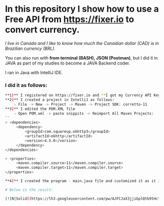 # **In this repository I show how to use a Free API from https://fixer.io to convert currency.**

_I live in Canada and I like to know how much the Canadian dollar (CAD) is in Brazilian currency (BRL)._

You can also run with **from terminal (BASH), JSON (Postman)**, but I did it in JAVA as part of my studies to become a JAVA Backend coder.

I ran in Java with IntelliJ IDE.

### **I did it as follows:**
```sh
**1)** I registered on https://fixer.io and **I got my Currency API Key**
**2)** I created a project in IntelliJ as follows:
    - File -> New -> Project -> Maven -> Project SDK: corretto-11
**3)** I edited the POM.XML file
    - Open POM.xml -> paste snippits -> Reimport All Maven Projects:
``
> <dependencies>
     <dependency>
         <groupId>com.squareup.okhttp3</groupId>
         <artifactId>okhttp</artifactId>
         <version>4.5.0</version>
     </dependency>
</dependencies>

> <properties>
     <maven.compiler.source>11</maven.compiler.source>
     <maven.compiler.target>11</maven.compiler.target>
</properties>

**4)** I created the program - main.java file and customized it as it is in my repository.

# Below is the result:

[![N|Solid](https://lh3.googleusercontent.com/pw/AJFCJaX3jjiGplQtb9tHctSVQ3zfd5_4NB4zm6sSpeEC-94_30QMw1PDxS9HkSqVXFSY65KCpoSVDVHZ941QihD5svPfZ5K-rwQlAF2YJ5zq8CnHzU71RmJs0N3N8mUjpV58XweO_jrO0HyH8GrrS-7X09dS935KvbrXXJSSHFu5mAF8kr1-1DKdeUBo5LpMEiIJzT7LV88qBuXU6s96qodH8DEqDmUYz3gkzBaPC0y3nVGiOTW2GHGhlWCYQ-dugnqeSqEXIFMTWMaFgkV_MRvFxqyEEHap8lnWAUBvDf3YQn5fjd2QoOh1-tnViAt7SWFGqyF0cWarbXBwwiFQ_2rfHtXif6lr3B2D5lypo5lK2tcf-uFKcBJtIn9T-5qDkfFJryQiLqGL5VQ3srf44VFFNK-tJIuZtzbYQ3ne2it81-Yk-pELM79Gjc84FBayY2QoWvXLxxQo_mMlICdm_N0n5lNESwvvit6lkQKE4xDkfvmENcHFupb8aNzoV5LFZAom5YXUp5bqs7Cih3xaeoisxLbBk--5YA7bfae4LGZUZgOjnFYDWsR6uRwEwbXsEY6d_gXSCVN6-eI7GiGC_mAK-pP0iEFzK0JOzs-yAL1tgPUtTKbL-PMtRQe5SEPNswjumyiVUyKxfVmWQM6mXk5QTPaQguySHjrtAzYn_J5IFCMFAC9BfNU6-1dzhHD4XIysqS4EJB2qrQ80cE4_1bmOa-ROyy8ETGyOl51rXDK73aOIl9r8BadDZ8zWA-9ir4E64C0ysP2-JDV2VUIs3w56mRqmyK3W08GOTUDofVAe-M-OwZaY12774a1hY4Mr664FeIZBJ19p3ZT9K_yW3ctWe3mNmo5PGV48I9J1mtWMqO7j-4DE5M8Io3Nhr_R0RlWeLm5XrJmsL7pKo8lwc0OA2g=w298-h729-s-no?authuser=0)](https://www.volgarine.com.br)
